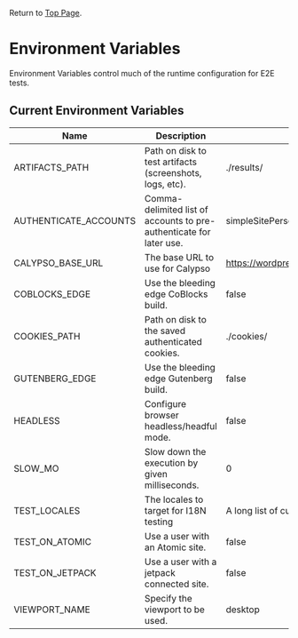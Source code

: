 Return to [Top Page](../README.md).

# Environment Variables

Environment Variables control much of the runtime configuration for E2E tests.

## Current Environment Variables

| Name                  | Description                                                         | Default                                           |
| --------------------- | ------------------------------------------------------------------- | ------------------------------------------------- |
| ARTIFACTS_PATH        | Path on disk to test artifacts (screenshots, logs, etc).            | ./results/                                        |
| AUTHENTICATE_ACCOUNTS | Comma-delimited list of accounts to pre-authenticate for later use. | simpleSitePersonalPlanUser,atomicUser,defaultUser |
| CALYPSO_BASE_URL      | The base URL to use for Calypso                                     | <https://wordpress.com>                           |
| COBLOCKS_EDGE         | Use the bleeding edge CoBlocks build.                               | false                                             |
| COOKIES_PATH          | Path on disk to the saved authenticated cookies.                    | ./cookies/                                        |
| GUTENBERG_EDGE        | Use the bleeding edge Gutenberg build.                              | false                                             |
| HEADLESS              | Configure browser headless/headful mode.                            | false                                             |
| SLOW_MO               | Slow down the execution by given milliseconds.                      | 0                                                 |
| TEST_LOCALES          | The locales to target for I18N testing                              | A long list of currently supported locales.       |
| TEST_ON_ATOMIC        | Use a user with an Atomic site.                                     | false                                             |
| TEST_ON_JETPACK       | Use a user with a jetpack connected site.                           | false                                             |
| VIEWPORT_NAME         | Specify the viewport to be used.                                    | desktop                                           |

<!-- When adding new rows, run the following command to sort the resulting sub-table in alphabetical order:

cd test/e2e/docs
head -n 38 environment_variables.md | tail +33 | sort --field-separator=\| --key=1

Adjust the value of `head -n <x>` to be the last row of the table to be sorted.
Adjust the value of `tail +x` to be the first row of the table to be sorted.

eg. head -n 28 environment_variables.md | tail +27 | sort --field-separator=\| --key=1

-> sorts from row 27 to 28.
 -->
